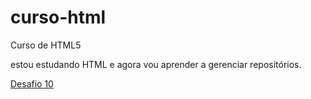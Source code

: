 # curso-html
 Curso de HTML5

estou estudando HTML e agora vou aprender a gerenciar repositórios.

<a href="Desafios/d10/">Desafio 10</a>
